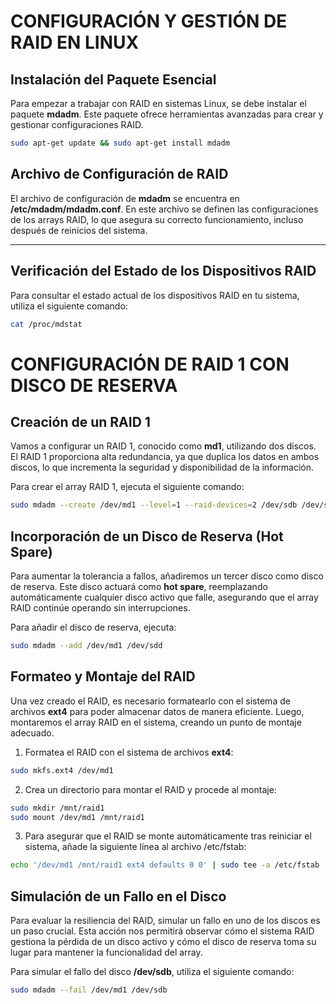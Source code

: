 # CONFIGURACIÓN Y GESTIÓN DE RAID EN LINUX

## Instalación del Paquete Esencial

Para empezar a trabajar con RAID en sistemas Linux, se debe instalar el paquete **mdadm**. Este paquete ofrece herramientas avanzadas para crear y gestionar configuraciones RAID.

```bash
sudo apt-get update && sudo apt-get install mdadm
```

## Archivo de Configuración de RAID

El archivo de configuración de **mdadm** se encuentra en **/etc/mdadm/mdadm.conf**. En este archivo se definen las configuraciones de los arrays RAID, lo que asegura su correcto funcionamiento, incluso después de reinicios del sistema.

---

## Verificación del Estado de los Dispositivos RAID

Para consultar el estado actual de los dispositivos RAID en tu sistema, utiliza el siguiente comando:

```bash
cat /proc/mdstat
```

# CONFIGURACIÓN DE RAID 1 CON DISCO DE RESERVA

## Creación de un RAID 1

Vamos a configurar un RAID 1, conocido como **md1**, utilizando dos discos. El RAID 1 proporciona alta redundancia, ya que duplica los datos en ambos discos, lo que incrementa la seguridad y disponibilidad de la información.

Para crear el array RAID 1, ejecuta el siguiente comando:

```bash
sudo mdadm --create /dev/md1 --level=1 --raid-devices=2 /dev/sdb /dev/sdc
```
## Incorporación de un Disco de Reserva (Hot Spare)

Para aumentar la tolerancia a fallos, añadiremos un tercer disco como disco de reserva. Este disco actuará como **hot spare**, reemplazando automáticamente cualquier disco activo que falle, asegurando que el array RAID continúe operando sin interrupciones.

Para añadir el disco de reserva, ejecuta:

```bash
sudo mdadm --add /dev/md1 /dev/sdd
```

## Formateo y Montaje del RAID

Una vez creado el RAID, es necesario formatearlo con el sistema de archivos **ext4** para poder almacenar datos de manera eficiente. Luego, montaremos el array RAID en el sistema, creando un punto de montaje adecuado.

1. Formatea el RAID con el sistema de archivos **ext4**:

```bash
sudo mkfs.ext4 /dev/md1
```
2. Crea un directorio para montar el RAID y procede al montaje:

```bash
sudo mkdir /mnt/raid1
sudo mount /dev/md1 /mnt/raid1
```
3. Para asegurar que el RAID se monte automáticamente tras reiniciar el sistema, añade la siguiente línea al archivo /etc/fstab:
   
```bash
echo '/dev/md1 /mnt/raid1 ext4 defaults 0 0' | sudo tee -a /etc/fstab
```

## Simulación de un Fallo en el Disco

Para evaluar la resiliencia del RAID, simular un fallo en uno de los discos es un paso crucial. Esta acción nos permitirá observar cómo el sistema RAID gestiona la pérdida de un disco activo y cómo el disco de reserva toma su lugar para mantener la funcionalidad del array.

Para simular el fallo del disco **/dev/sdb**, utiliza el siguiente comando:

```bash
sudo mdadm --fail /dev/md1 /dev/sdb
```
